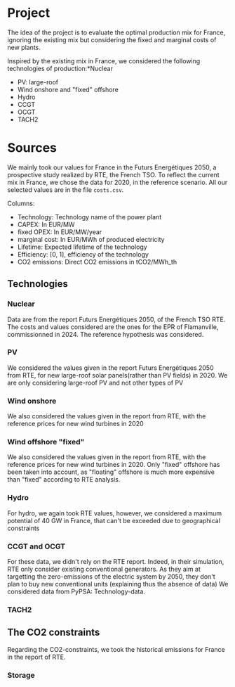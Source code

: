 # Project

The idea of the project is to evaluate the optimal production mix for France, ignoring the existing mix but considering the fixed and marginal costs of new plants. 

Inspired by the existing mix in France, we considered the following technologies of production:*Nuclear
- PV: large-roof
- Wind onshore and "fixed" offshore
- Hydro
- CCGT
- OCGT
- TACH2

# Sources
We mainly took our values for France in the Futurs Energétiques 2050, a prospective study realized by RTE, the French TSO. To reflect the current mix in France, we chose the data for 2020, in the reference scenario. All our selected values are in the file `costs.csv`. 

Columns:
- Technology: Technology name of the power plant
- CAPEX: In EUR/MW
- fixed OPEX: In EUR/MW/year
- marginal cost: In EUR/MWh of produced electricity
- Lifetime: Expected lifetime of the technology
- Efficiency: [0, 1], efficiency of the technology 
- CO2 emissions: Direct CO2 emissions in tCO2/MWh_th

## Technologies
### Nuclear
Data are from the report Futurs Energétiques 2050, of the French TSO RTE. The costs and values considered are the ones for the EPR of Flamanville, commissionned in 2024. The reference hypothesis was considered.

### PV
We considered the values given in the report Futurs Energétiques 2050 from RTE, for new large-roof solar panels(rather than PV fields) in 2020. We are only considering large-roof PV and not other types of PV

### Wind onshore
We also considered the values given in the report from RTE, with the reference prices for new wind turbines in 2020

### Wind offshore "fixed"
We also considered the values given in the report from RTE, with the reference prices for new wind turbines in 2020. Only "fixed" offshore has been taken into account, as "floating" offshore is much more expensive than "fixed" according to RTE analysis.

### Hydro
For hydro, we again took RTE values, however, we considered a maximum potential of 40 GW in France, that can't be exceeded due to geographical constraints 

### CCGT and OCGT
For these data, we didn't  rely on the RTE report. Indeed, in their simulation, RTE only consider existing conventional generators. As they aim at targetting the zero-emissions of the electric system by 2050, they don't plan to buy new conventional units (explaining thus the absence of data)
We considered data from PyPSA: Technology-data.

### TACH2

## The CO2 constraints
Regarding the CO2-constraints, we took the historical emissions for France in the report of RTE.

### Storage



